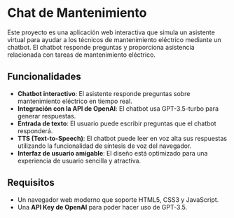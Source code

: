 # Chat de Mantenimiento

Este proyecto es una aplicación web interactiva que simula un asistente virtual para ayudar a los técnicos de mantenimiento eléctrico mediante un chatbot. El chatbot responde preguntas y proporciona asistencia relacionada con tareas de mantenimiento eléctrico.

## Funcionalidades

- **Chatbot interactivo**: El asistente responde preguntas sobre mantenimiento eléctrico en tiempo real.
- **Integración con la API de OpenAI**: El chatbot usa GPT-3.5-turbo para generar respuestas.
- **Entrada de texto**: El usuario puede escribir preguntas que el chatbot responderá.
- **TTS (Text-to-Speech)**: El chatbot puede leer en voz alta sus respuestas utilizando la funcionalidad de síntesis de voz del navegador.
- **Interfaz de usuario amigable**: El diseño está optimizado para una experiencia de usuario sencilla y atractiva.

## Requisitos

- Un navegador web moderno que soporte HTML5, CSS3 y JavaScript.
- Una **API Key de OpenAI** para poder hacer uso de GPT-3.5.
